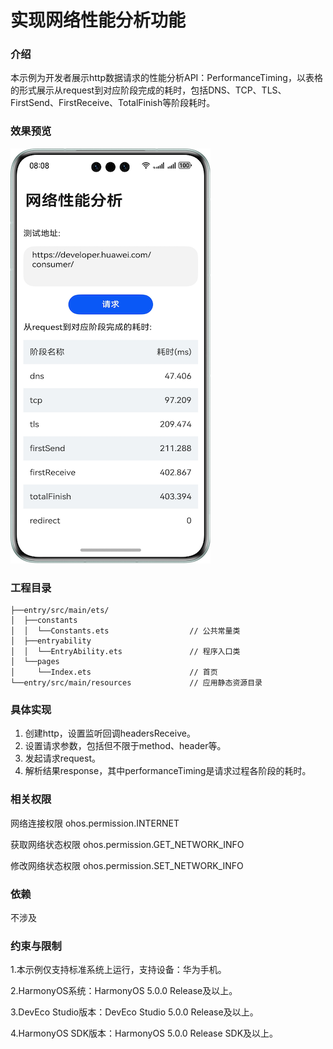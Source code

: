 # 实现网络性能分析功能

### 介绍

本示例为开发者展示http数据请求的性能分析API：PerformanceTiming，以表格的形式展示从request到对应阶段完成的耗时，包括DNS、TCP、TLS、FirstSend、FirstReceive、TotalFinish等阶段耗时。

### 效果预览
![](./screenshots/device/network.png)

### 工程目录

```
├──entry/src/main/ets/
│  ├──constants
│  │  └──Constants.ets                  // 公共常量类
│  ├──entryability
│  │  └──EntryAbility.ets               // 程序入口类
│  └──pages                 
│     └──Index.ets                      // 首页
└──entry/src/main/resources             // 应用静态资源目录
```

### 具体实现

1. 创建http，设置监听回调headersReceive。
2. 设置请求参数，包括但不限于method、header等。
3. 发起请求request。
4. 解析结果response，其中performanceTiming是请求过程各阶段的耗时。

### 相关权限

网络连接权限 ohos.permission.INTERNET

获取网络状态权限 ohos.permission.GET_NETWORK_INFO

修改网络状态权限 ohos.permission.SET_NETWORK_INFO

### 依赖
不涉及

### 约束与限制

1.本示例仅支持标准系统上运行，支持设备：华为手机。 

2.HarmonyOS系统：HarmonyOS 5.0.0 Release及以上。

3.DevEco Studio版本：DevEco Studio 5.0.0 Release及以上。

4.HarmonyOS SDK版本：HarmonyOS 5.0.0 Release SDK及以上。